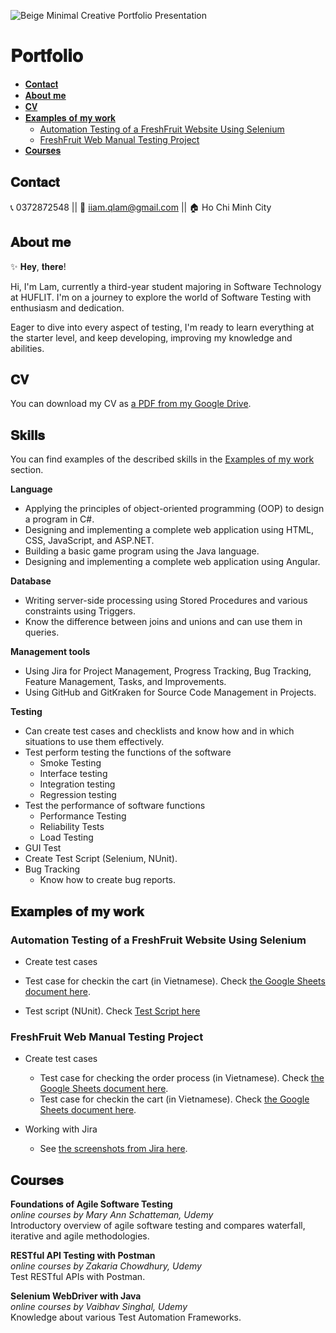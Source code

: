 ![Beige Minimal Creative Portfolio Presentation](https://github.com/HuynhTrQuyenLam/Portfolio/assets/114284524/79bc47d6-c96d-4dd3-afd5-b06767e9e50d)


# 𝐏𝐨𝐫𝐭𝐟𝐨𝐥𝐢𝐨

* [𝐂𝐨𝐧𝐭𝐚𝐜𝐭](#𝐂𝐨𝐧𝐭𝐚𝐜𝐭)
* [𝐀𝐛𝐨𝐮𝐭 𝐦𝐞](#𝐀𝐛𝐨𝐮𝐭-𝐦𝐞)
* [𝐂𝐕](#𝐂𝐕)
* [𝐄𝐱𝐚𝐦𝐩𝐥𝐞𝐬 𝐨𝐟 𝐦𝐲 𝐰𝐨𝐫𝐤](#𝐄𝐱𝐚𝐦𝐩𝐥𝐞𝐬-𝐨𝐟-𝐦𝐲-𝐰𝐨𝐫𝐤)
  * [Automation Testing of a FreshFruit Website Using Selenium](#Automation-Testing-of-a-FreshFruit-Website-Using-Selenium)
  * [FreshFruit Web Manual Testing Project](#FreshFruit-Web-Manual-Testing-Project)
* [𝐂𝐨𝐮𝐫𝐬𝐞𝐬](#𝐂𝐨𝐮𝐫𝐬𝐞𝐬)


## 𝐂𝐨𝐧𝐭𝐚𝐜𝐭
📞 0372872548   ||   📧 iiam.qlam@gmail.com || 🏠 Ho Chi Minh City

## 𝐀𝐛𝐨𝐮𝐭 𝐦𝐞

✨ 𝐇𝐞𝐲, 𝐭𝐡𝐞𝐫𝐞!

Hi, I'm Lam, currently a third-year student majoring in Software Technology at HUFLIT. I'm on a journey to explore the world of Software Testing with enthusiasm and dedication.

Eager to dive into every aspect of testing, I'm ready to learn everything at the starter level, and keep developing, improving my knowledge and abilities.

## 𝐂𝐕
You can download my CV as [a PDF from my Google Drive](https://drive.google.com/file/d/11FJNgtF8fAgEQIFJ0aA9S9O8_6_7Jgp-/view?usp=sharing).

## 𝐒𝐤𝐢𝐥𝐥𝐬

You can find examples of the described skills in the [Examples of my work](#examples-of-my-work) section.

__Language__
- Applying the principles of object-oriented programming (OOP) to design a program in C#.
- Designing and implementing a complete web application using HTML, CSS, JavaScript, and ASP.NET.
- Building a basic game program using the Java language.
- Designing and implementing a complete web application using Angular.

__Database__
- Writing server-side processing using Stored Procedures and various constraints using Triggers.
- Know the difference between joins and unions and can use them in queries.

__Management tools__
- Using Jira for Project Management, Progress Tracking, Bug Tracking, Feature Management, Tasks, and Improvements.
- Using GitHub and GitKraken for Source Code Management in Projects.

__Testing__
- Can create test cases and checklists and know how and in which situations to use them effectively.
- Test perform testing the functions of the software
    - Smoke Testing
    - Interface testing
    - Integration testing
    - Regression testing
- Test the performance of software functions
    - Performance Testing
    - Reliability Tests
    - Load Testing
- GUI Test
- Create Test Script (Selenium, NUnit).
- Bug Tracking
    - Know how to create bug reports.

## 𝐄𝐱𝐚𝐦𝐩𝐥𝐞𝐬 𝐨𝐟 𝐦𝐲 𝐰𝐨𝐫𝐤

### Automation Testing of a FreshFruit Website Using Selenium

- Create test cases
* Test case for checkin the cart (in Vietnamese). Check [the Google Sheets document here](https://docs.google.com/spreadsheets/d/1sUFmgLxdKCLAs7YUBFWF_0DfxTsSzoN_4L3_c_uNU3g/edit?usp=sharing).
- Test script (NUnit). Check [Test Script here](https://www.notion.so/Test-Script-83779e612f444dc3a7d440e6daa055ed?pvs=4)

### FreshFruit Web Manual Testing Project

- Create test cases
  * Test case for checking the order process (in Vietnamese). Check [the Google Sheets document here](https://docs.google.com/spreadsheets/d/1JvQGOHNnCyOM7ZxX-q4pyF8HEvp-mYUmp6cG0Fq9E9Q/edit?usp=sharing).
  * Test case for checkin the cart (in Vietnamese). Check [the Google Sheets document here](https://docs.google.com/spreadsheets/d/1fE7qDw1GGy8v-lxKwTXk-q8hMo4-7GAykF7bPYxA0Xg/edit?usp=sharing).
  
- Working with Jira
  * See [the screenshots from Jira here](https://drive.google.com/file/d/1E3NqWCzR3P9wyBGY-6Lp-IIo1Beg_2Hx/view?usp=sharing). 
 
 
## 𝐂𝐨𝐮𝐫𝐬𝐞𝐬
 
__Foundations of Agile Software Testing__  
*online courses by Mary Ann Schatteman, Udemy*  
Introductory overview of agile software testing and compares waterfall, iterative and agile methodologies.

__RESTful API Testing with Postman__  
*online courses by Zakaria Chowdhury, Udemy*  
Test RESTful APIs with Postman.

__Selenium WebDriver with Java__  
*online courses by Vaibhav Singhal, Udemy*  
Knowledge about various Test Automation Frameworks.


